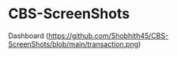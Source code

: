 # CBS-ScreenShots

Dashboard
(https://github.com/Shobhith45/CBS-ScreenShots/blob/main/transaction.png)
